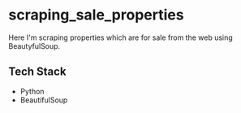 # scraping_sale_properties
Here I'm scraping properties which are for sale from the web using BeautyfulSoup.

## Tech Stack
- Python
- BeautifulSoup
